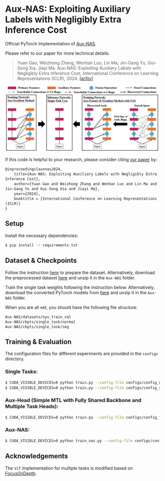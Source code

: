 # Aux-NAS: Exploiting Auxiliary Labels with Negligibly Extra Inference Cost
Official PyTorch Implementation of [Aux-NAS](https://arxiv.org/abs/2405.05695).

Please refer to our paper for more technical details:
> Yuan Gao, Weizhong Zhang, Wenhan Luo, Lin Ma, Jin-Gang Yu, Gui-Song Xia, Jiayi Ma. Aux-NAS: Exploiting Auxiliary Labels with Negligibly Extra Inference Cost, International Conference on Learning Representations (ICLR), 2024. [[arXiv]](https://arxiv.org/abs/2405.05695)

![overview](figures/overview.png)

If this code is helpful to your research, please consider citing [our paper](https://arxiv.org/abs/2405.05695) by:

```
@inproceedings{auxnas2024,
    title={Aux-NAS: Exploiting Auxiliary Labels with Negligibly Extra Inference Cost},
    author={Yuan Gao and Weizhong Zhang and Wenhan Luo and Lin Ma and Jin-Gang Yu and Gui-Song Xia and Jiayi Ma},
    year={2024},
    booktitle = {International Conference on Learning Representations (ICLR)}
}
```

## Setup
Install the necessary dependencies:
```sh
$ pip install -r requirements.txt
```

## Dataset & Checkpoints
Follow the instruction [here](https://github.com/ethanygao/NDDR-CNN) to prepare the dataset. Alternatively, download the preprocessed dataset [here](https://1drv.ms/u/c/7a98ceef6d290667/EQRZt_HaVlFLo3bgsYvnsKgBcxMgv0vuZY5eAJIN_gHSQQ?e=ICjEBf) and unzip it in the `Aux-NAS` folder.

Train the single task weights following the instruction below. Alternatively, download the converted PyTorch models from [here](https://1drv.ms/u/c/7a98ceef6d290667/EeoehlLd8l1KoEZGEVpiDb4Bixwo0dl8rKe6OFNL1yYSgw?e=8lfi5F) and unzip it in the `Aux-NAS` folder.

When you are all set, you should have the following file structure:
```
Aux-NAS/datasets/nyu_train_val
Aux-NAS/ckpts/single_task/normal
Aux-NAS/ckpts/single_task/seg
```

## Training & Evaluation
The configuration files for different experiments are provided in the `configs` directory.

### Single Tasks:
```sh
$ CUDA_VISIBLE_DEVICES=0 python train.py --config-file configs/config_normal2.json   # normal
$ CUDA_VISIBLE_DEVICES=0 python train.py --config-file configs/config_seg2.json      # seg
```

### Aux-Head (Simple MTL with Fully Shared Backbone and Multiple Task Heads):
```sh
$ CUDA_VISIBLE_DEVICES=0 python train.py --config-file configs/config_full2.json     # normal + seg
```

### Aux-NAS:
```sh
$ CUDA_VISIBLE_DEVICES=0 python train_nas.py --config-file configs/config_aux_nas2_prim_normal.json     # normal (primary) + seg (auxiliary)
```

## Acknowledgements
The `ViT` implementation for multiple tasks is modified based on [FocusOnDepth](https://github.com/antocad/FocusOnDepth).

